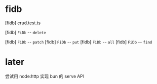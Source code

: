 # fidb

[fidb] crud.test.ts

[fidb] `FiDb` -- `delete`

[fidb] `FiDb` -- `patch`
[fidb] `FiDb` -- `put`
[fidb] `FiDb` -- `all`
[fidb] `FiDb` -- `find`

# later

尝试用 node:http 实现 bun 的 serve API
